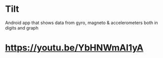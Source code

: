 # Tilt
Android app that shows data from gyro, magneto &amp; accelerometers both in digits and graph

# https://youtu.be/YbHNWmAl1yA
